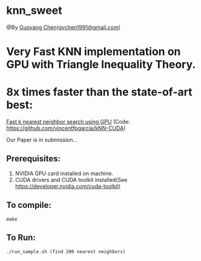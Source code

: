 # knn_sweet
@By [Guoyang Chen][1](gychen1991@gmail.com)

# Very Fast KNN implementation on GPU with Triangle Inequality Theory.

# 8x times faster than the state-of-art best:
[Fast k nearest neighbor search using GPU][2] (Code: https://github.com/vincentfpgarcia/kNN-CUDA)

Our Paper is in submission...

## Prerequisites:

1. NVIDIA GPU card installed on machine.
2. CUDA drivers and CUDA toolkit installed(See https://developer.nvidia.com/cuda-toolkit)

## To compile:
	make

## To Run:
	./run_sample.sh (find 200 nearest neighbors)
	
[1]:http://research.csc.ncsu.edu/nc-caps/gchen11/index.html
[2]:http://nichol.as/papers/Garcia/Fast%20k%20nearest%20neighbor%20search%20using.pdf
